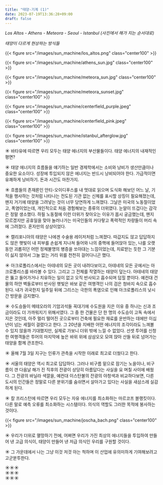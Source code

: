 ```yaml
---
title: "태양-기계 (1)"
date: 2023-07-19T13:36:28+09:00
draft: false
---
```


*Los Altos - Athens - Meteora - Seoul - Istanbul (사진에서 해가 지는 순서대로)*

*태양이 다르게 현상하는 방식들*

{{< figure src="/images/sun_machine/los_altos.png" class="center100" >}}

{{< figure src="/images/sun_machine/athens_sun.jpg" class="center100" >}}

{{< figure src="/images/sun_machine/meteora_sun.jpg" class="center100" >}}

{{< figure src="/images/sun_machine/meteora_sunset.jpg" class="center100" >}}

{{< figure src="/images/sun_machine/centerfield_purple.jpeg" class="center100" >}}

{{< figure src="/images/sun_machine/centerfield_pink.jpeg" class="center100" >}}

{{< figure src="/images/sun_machine/istanbul_afterglow.jpg" class="center100" >}}

☀️ 바타유에 따르면 우리 모두는 태양 에너지의 부산물들이다. 태양 에너지의 내재적인 평면?

☀️ 태양 에너지의 흐름들을 얘기하는 일반 경제학에서는 소비와 낭비가 생산만큼이나 중요한 요소이다. 성장에 투입되지 않은 에너지는 반드시 낭비되어야 한다. 가급적이면 유쾌하게 낭비하기. 돈과 시간도 마찬가지.

☀️ 흐름들의 존재론인 안티-오이디푸스를 내 멋대로 읽으며 도식화 해보던 어느 날, 기적을 행사하는 것처럼 나타나는 전도된 기관 없는 신체를 표시할 상징이 필요해졌는데, 왠지 거기에 태양을 그려넣는 것이 너무 당연하게 느껴졌다. 그날은 미국의 노동절이었고, 폭염이었는데, 개인적으로 처음 경험해보는 종류의 더위였다. 눈알이 뜨겁다는 감각은 정말 생소했다. 하필 노동절에 이런 더위가 찾아오는 이유가 몹시 궁금했는데, 왠지 모르겠지만 공휴일을 맞아 놀러나가는 미국인들의 커다랗고 폭력적인 차량들이 머리 속에 그려졌다. 혼자만의 상상이었다.

☀️ 캘리포니아의 태양은 나에겐 수술용 레이저처럼 느껴졌다. 따갑지도 않고 답답하지도 않은 햇빛이 내 피부를 손쉽게 지나쳐 들어와 나의 중핵에 들어앉아 있는, 나를 오랫동안 괴롭히던 어떤 정체불명의 병증을 쏘아대는 느낌이었는데, 치료받는 듯한 그 기분이 싫지 않아서 그늘 없는 거리 위를 천천히 걸어다니곤 했다.

☀️ 아크로폴리스에서는 아테네의 모든 곳이 내려다보이고, 아테네의 모든 곳에서는 아크로폴리스를 바라볼 수 있다. 그리고 그 전체를 작열하는 태양이 덮는다. 아테네의 태양은 뚫고 들어가거나 치유하는 일이 없고 오직 반사되고 흡수되며 덥힐 뿐이다. 예컨대 건물의 하얀 벽들로부터 반사된 햇빛은 바보 같은 여행객인 나의 검은 청바지 속으로 흡수된다. 내가 귀국한지 일주일 뒤에 그리스는 극한의 폭염으로 인해 아크로폴리스의 낮시간 방문을 금지했다.

☀️ 수도승들이 메테오라의 기암괴석들 꼭대기에 수도원을 지은 이유 중 하나는 신과 조금이라도 더 가까워지기 위해서였다. 그 중 한 건물은 단 한 명의 수도승이 고독 속에서 지은 것인데, 아주 멀리 떨어진 곳으로부터 건축에 필요한 재료를 운반하는 데에만 이십 년이 넘는 세월이 걸렸다고 한다. 그 20년을 지배한 어떤 에너지의 조각이라도 느껴볼 수 있지 않을까 기대했지만, 실제로 가보니 더위 밖에 느낄 수 없었다. 선셋 투어를 신청한 여행객들은 투어의 마지막에 높은 바위 위에 삼삼오오 모여 앉아 산들 뒤로 넘어가는 태양을 함께 관조한다.

☀️ 올해 7월 3일 지구는 인류가 관측을 시작한 이래로 최고로 더웠다고 한다.

☀️ 서울의 태양은 역시 최고로 답답하다. 그러나 비구름 밑으로 잠기는 노을이나, 비구름이 갠 다음날 해가 진 직후의 잔광이 상당히 아름답다는 사실을 요 며칠 사이에 배웠다. 그 잔광의 바닐라 색깔을, 예컨대 이스탄불의 잔광의 야청색과 비교하다보면, 다른 도시의 인간들은 정말로 다른 분위기를 숨쉬면서 살아가고 있다는 사실을 새삼스레 실감하게 된다.

☀️ 칼 프리스턴에 따르면 우리 모두는 자유 에너지를 최소화하는 마르코프 블랭킷이다. 다른 말로 예측 오류를 최소화하는 시스템이다. 의식의 역할도 그러한 목적에 봉사하는 것이다.

{{< figure src="/images/sun_machine/joscha_bach.png" class="center100" >}}

☀️ 우리가 더위로 멸망하기 전에, 어쩌면 우리가 가진 최상의 에너지들을 투입하여 만들어 낸 고급 의식이, 태양이 만들어 낸 저급 의식인 우리를 구원할 것이다.

☀️ 그 가운데에서 나는 그냥 이것 저것 아는 척하며 이 산업에 유의미하게 기여해보려고 고군분투한다.

☀️☀️☀️  
☀️☀️☀️  
☀️☀️☀️  